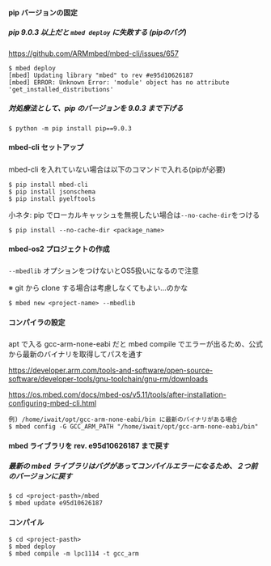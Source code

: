 #### pip バージョンの固定

##### pip 9.0.3 以上だと `mbed deploy` に失敗する (pipのバグ)

https://github.com/ARMmbed/mbed-cli/issues/657

    $ mbed deploy
    [mbed] Updating library "mbed" to rev #e95d10626187
    [mbed] ERROR: Unknown Error: 'module' object has no attribute 'get_installed_distributions'

##### 対処療法として、pip のバージョンを 9.0.3 まで下げる

    $ python -m pip install pip==9.0.3

#### mbed-cli セットアップ

#####
mbed-cli を入れていない場合は以下のコマンドで入れる(pipが必要)

    $ pip install mbed-cli
    $ pip install jsonschema
    $ pip install pyelftools

小ネタ: pip でローカルキャッシュを無視したい場合は`--no-cache-dir`をつける

    $ pip install --no-cache-dir <package_name>

#### mbed-os2 プロジェクトの作成

#####
`--mbedlib` オプションをつけないとOS5扱いになるので注意

※ git から clone する場合は考慮しなくてもよい…のかな

    $ mbed new <project-name> --mbedlib

#### コンパイラの設定

#####
apt で入る gcc-arm-none-eabi だと mbed compile でエラーが出るため、公式から最新のバイナリを取得してパスを通す

https://developer.arm.com/tools-and-software/open-source-software/developer-tools/gnu-toolchain/gnu-rm/downloads

https://os.mbed.com/docs/mbed-os/v5.11/tools/after-installation-configuring-mbed-cli.html

    例) /home/iwait/opt/gcc-arm-none-eabi/bin に最新のバイナリがある場合
    $ mbed config -G GCC_ARM_PATH "/home/iwait/opt/gcc-arm-none-eabi/bin"

#### mbed ライブラリを rev. e95d10626187 まで戻す

##### 最新の mbed ライブラリはバグがあってコンパイルエラーになるため、２つ前のバージョンに戻す

    $ cd <project-pasth>/mbed
    $ mbed update e95d10626187

#### コンパイル

    $ cd <project-pasth>
    $ mbed deploy
    $ mbed compile -m lpc1114 -t gcc_arm


